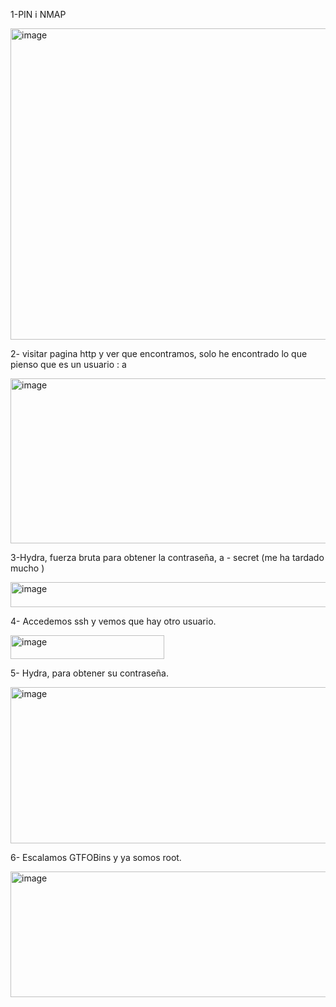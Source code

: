 1-PIN i NMAP

<img width="767" height="498" alt="image" src="https://github.com/user-attachments/assets/54adfc3f-f201-40b3-85c5-23bbb1ca41b2" />

2- visitar pagina http y ver que encontramos, solo he encontrado lo que pienso que es un usuario : a

<img width="1551" height="264" alt="image" src="https://github.com/user-attachments/assets/abbb76b5-a4d1-4d37-b025-77b84b21cafc" />

3-Hydra, fuerza bruta para obtener la contraseña, a - secret (me ha tardado mucho )

<img width="633" height="40" alt="image" src="https://github.com/user-attachments/assets/e8eeb383-530a-42ee-8c5f-5671c37cd865" />

4- Accedemos ssh y vemos que hay otro usuario.

<img width="246" height="38" alt="image" src="https://github.com/user-attachments/assets/a706c71d-8c40-49d9-a5e1-46bcc4fa7bc2" />

5- Hydra, para obtener su contraseña.

<img width="927" height="250" alt="image" src="https://github.com/user-attachments/assets/9694e74e-1a6a-4aac-ba0b-a72f902fd54b" />

6- Escalamos GTFOBins y ya somos root.

<img width="959" height="201" alt="image" src="https://github.com/user-attachments/assets/71c30c78-2626-4956-a3ae-1b5c538511dc" />

